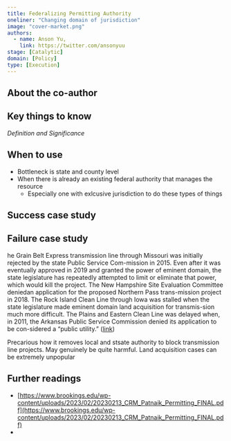 ```yaml
---
title: Federalizing Permitting Authority
oneliner: "Changing domain of jurisdiction"
image: "cover-market.png"
authors:
  - name: Anson Yu,
    link: https://twitter.com/ansonyuu
stage: [Catalytic]
domain: [Policy]
type: [Execution]
---
```


## About the co-author

## Key things to know

_Definition and Significance_

## When to use

- Bottleneck is state and county level
- When there is already an existing federal authority that manages the resource
  - Especially one with exlcusive jurisdiction to do these types of things

## Success case study

## Failure case study

he Grain Belt Express transmission line through Missouri was initially rejected by the state Public Service Com-mission in 2015. Even after it was eventually approved in 2019 and granted the power of eminent domain, the state legislature has repeatedly attempted to limit or eliminate that power, which would kill the project. The New Hampshire Site Evaluation Committee deniedan application for the proposed Northern Pass trans-mission project in 2018. The Rock Island Clean Line through Iowa was stalled when the state legislature made eminent domain land acquisition for transmis-sion much more difficult. The Plains and Eastern Clean Line was delayed when, in 2011, the Arkansas Public Service Commission denied its application to be con-sidered a “public utility.” ([link](https://www.brookings.edu/wp-content/uploads/2023/02/20230213_CRM_Patnaik_Permitting_FINAL.pdf))

Precarious how it removes local and stsate authority to block transmission line projects. May genuinely be quite harmful. Land acquisition cases can be extremely unpopular

## Further readings

- [https://www.brookings.edu/wp-content/uploads/2023/02/20230213_CRM_Patnaik_Permitting_FINAL.pdf](https://www.brookings.edu/wp-content/uploads/2023/02/20230213_CRM_Patnaik_Permitting_FINAL.pdf)
-
